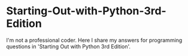 # Starting-Out-with-Python-3rd-Edition
I'm not a professional coder. Here I share my answers for programming questions in 'Starting Out with Python 3rd Edition'.
